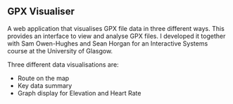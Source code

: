 GPX Visualiser
--------------

A web application that visualises GPX file data in three different ways. This provides an interface to view and analyse GPX files. I developed it together with Sam Owen-Hughes and Sean Horgan for an Interactive Systems course at the University of Glasgow.

Three different data visualisations are:
- Route on the map
- Key data summary
- Graph display for Elevation and Heart Rate